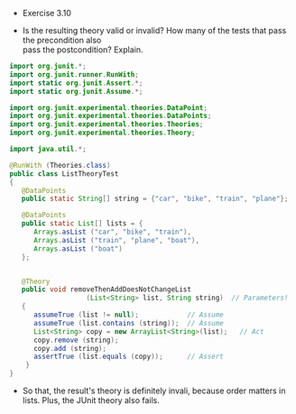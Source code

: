 * Exercise 3.10

* Is the resulting theory valid or invalid? How many of the tests that pass the precondition also<br> 
pass the postcondition? Explain.
```Java
import org.junit.*;
import org.junit.runner.RunWith;
import static org.junit.Assert.*;
import static org.junit.Assume.*;

import org.junit.experimental.theories.DataPoint;
import org.junit.experimental.theories.DataPoints;
import org.junit.experimental.theories.Theories;
import org.junit.experimental.theories.Theory;

import java.util.*;

@RunWith (Theories.class)
public class ListTheoryTest
{
   @DataPoints
   public static String[] string = {"car", "bike", "train", "plane"};

   @DataPoints
   public static List[] lists = {
      Arrays.asList ("car", "bike", "train"),
      Arrays.asList ("train", "plane", "boat"),
      Arrays.asList ("boat")
   };


   @Theory
   public void removeThenAddDoesNotChangeList
                   (List<String> list, String string)  // Parameters!
   {
      assumeTrue (list != null);            // Assume
      assumeTrue (list.contains (string));  // Assume
      List<String> copy = new ArrayList<String>(list);   // Act
      copy.remove (string);                       
      copy.add (string);
      assertTrue (list.equals (copy));      // Assert
    }
}
```

- So that, the result's theory is definitely invali, because order matters in lists. Plus, the JUnit theory also fails.
